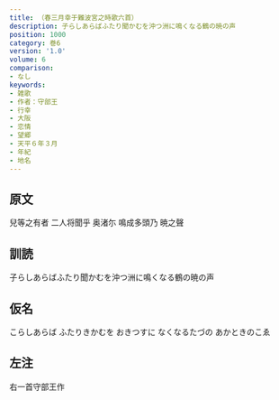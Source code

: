 ```yaml
---
title: （春三月幸于難波宮之時歌六首）
description: 子らしあらばふたり聞かむを沖つ洲に鳴くなる鶴の暁の声
position: 1000
category: 巻6
version: '1.0'
volume: 6
comparison:
- なし
keywords:
- 雑歌
- 作者：守部王
- 行幸
- 大阪
- 恋情
- 望郷
- 天平６年３月
- 年紀
- 地名
---
```


## 原文

兒等之有者 二人将聞乎 奥渚尓 鳴成多頭乃 暁之聲

## 訓読

子らしあらばふたり聞かむを沖つ洲に鳴くなる鶴の暁の声

## 仮名

こらしあらば ふたりきかむを おきつすに なくなるたづの あかときのこゑ

## 左注

右一首守部王作
